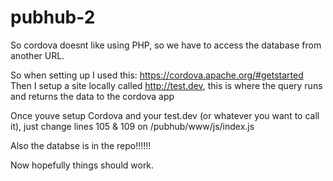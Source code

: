 # pubhub-2
So cordova doesnt like using PHP, so we have to access the database from another URL.

So when setting up I used this: https://cordova.apache.org/#getstarted
Then I setup a site locally called http://test.dev, this is where the query runs and returns the data to the cordova app

Once youve setup Cordova and your test.dev (or whatever you want to call it), just change lines 105 & 109 on /pubhub/www/js/index.js

Also the databse is in the repo!!!!!!

Now hopefully things should work.




